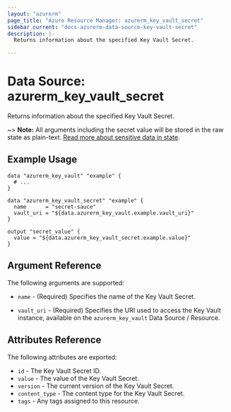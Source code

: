 ```yaml
---
layout: "azurerm"
page_title: "Azure Resource Manager: azurerm_key_vault_secret"
sidebar_current: "docs-azurerm-data-source-key-vault-secret"
description: |-
  Returns information about the specified Key Vault Secret.

---
```


# Data Source: azurerm_key_vault_secret

Returns information about the specified Key Vault Secret.

~> **Note:** All arguments including the secret value will be stored in the raw state as plain-text.
[Read more about sensitive data in state](/docs/state/sensitive-data.html).

## Example Usage

```hcl
data "azurerm_key_vault" "example" {
  # ...
}

data "azurerm_key_vault_secret" "example" {
  name      = "secret-sauce"
  vault_uri = "${data.azurerm_key_vault.example.vault_uri}"
}

output "secret_value" {
  value = "${data.azurerm_key_vault_secret.example.value}"
}
```

## Argument Reference

The following arguments are supported:

* `name` - (Required) Specifies the name of the Key Vault Secret.

* `vault_uri` - (Required) Specifies the URI used to access the Key Vault instance, available on the `azurerm_key_vault` Data Source / Resource.


## Attributes Reference

The following attributes are exported:

* `id` - The Key Vault Secret ID.
* `value` - The value of the Key Vault Secret.
* `version` - The current version of the Key Vault Secret.
* `content_type` - The content type for the Key Vault Secret.
* `tags` - Any tags assigned to this resource.

